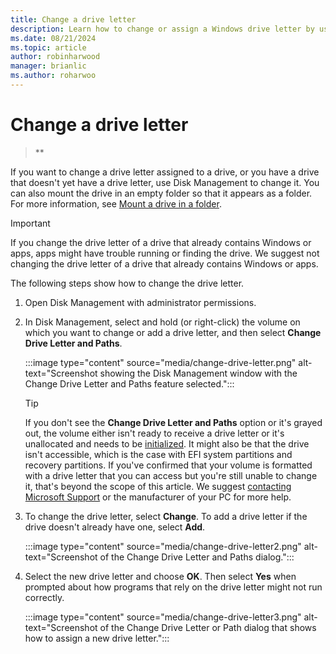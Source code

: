 ```yaml
---
title: Change a drive letter
description: Learn how to change or assign a Windows drive letter by using the Change Drive Letter and Paths feature in Disk Management.
ms.date: 08/21/2024
ms.topic: article
author: robinharwood
manager: brianlic
ms.author: roharwoo
---
```


# Change a drive letter

> **

If you want to change a drive letter assigned to a drive, or you have a drive that doesn't yet have a drive letter, use Disk Management to change it. You can also mount the drive in an empty folder so that it appears as a folder. For more information, see [Mount a drive in a folder](assign-a-mount-point-folder-path-to-a-drive.md).

> [!IMPORTANT]
> If you change the drive letter of a drive that already contains Windows or apps, apps might have trouble running or finding the drive. We suggest not changing the drive letter of a drive that already contains Windows or apps.

The following steps show how to change the drive letter.

1. Open Disk Management with administrator permissions.
1. In Disk Management, select and hold (or right-click) the volume on which you want to change or add a drive letter, and then select **Change Drive Letter and Paths**.

    :::image type="content" source="media/change-drive-letter.png" alt-text="Screenshot showing the Disk Management window with the Change Drive Letter and Paths feature selected.":::

    > [!TIP]
    > If you don't see the **Change Drive Letter and Paths** option or it's grayed out, the volume either isn't ready to receive a drive letter or it's unallocated and needs to be [initialized](initialize-new-disks.md). It might also be that the drive isn't accessible, which is the case with EFI system partitions and recovery partitions. If you've confirmed that your volume is formatted with a drive letter that you can access but you're still unable to change it, that's beyond the scope of this article. We suggest [contacting Microsoft Support](https://support.microsoft.com/contactus/) or the manufacturer of your PC for more help.

1. To change the drive letter, select **Change**. To add a drive letter if the drive doesn't already have one, select **Add**.

    :::image type="content" source="media/change-drive-letter2.png" alt-text="Screenshot of the Change Drive Letter and Paths dialog.":::

1. Select the new drive letter and choose **OK**. Then select **Yes** when prompted about how programs that rely on the drive letter might not run correctly.

    :::image type="content" source="media/change-drive-letter3.png" alt-text="Screenshot of the Change Drive Letter or Path dialog that shows how to assign a new drive letter.":::
